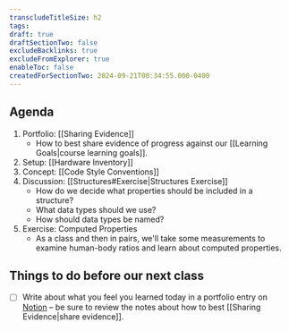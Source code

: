 ```yaml
---
transcludeTitleSize: h2
tags:
draft: true
draftSectionTwo: false
excludeBacklinks: true
excludeFromExplorer: true
enableToc: false
createdForSectionTwo: 2024-09-21T00:34:55.000-0400
---
```

## Agenda
1. Portfolio: [[Sharing Evidence]]
	- How to best share evidence of progress against our [[Learning Goals|course learning goals]].
2. Setup: [[Hardware Inventory]]
3. Concept: [[Code Style Conventions]]
4. Discussion: [[Structures#Exercise|Structures Exercise]] 
	- How do we decide what properties should be included in a structure?
	- What data types should we use?
	- How should data types be named?
5. Exercise: Computed Properties
	- As a class and then in pairs, we'll take some measurements to examine human-body ratios and learn about computed properties.

## Things to do before our next class
- [ ] Write about what you feel you learned today in a portfolio entry on [Notion](https://notion.so) – be sure to review the notes about how to best [[Sharing Evidence|share evidence]].